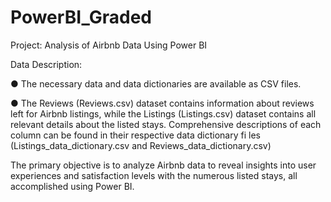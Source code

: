 # PowerBI_Graded

Project: Analysis of Airbnb Data Using Power BI

Data Description:

● The necessary data and data dictionaries are available as CSV files.

● The Reviews (Reviews.csv) dataset contains information about reviews left for Airbnb listings, while the Listings (Listings.csv) dataset contains all relevant details about the listed stays. Comprehensive descriptions of each column can be found in their respective data dictionary fi les (Listings_data_dictionary.csv and Reviews_data_dictionary.csv)

The primary objective is to analyze Airbnb data to reveal insights into user experiences and satisfaction levels with the numerous listed stays, all accomplished using Power BI.
